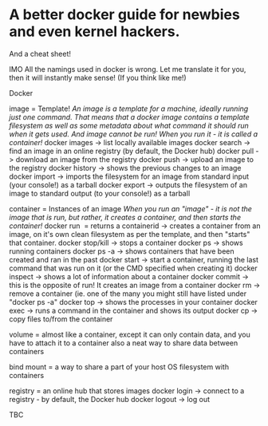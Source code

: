 # A better docker guide for newbies and even kernel hackers.
And a cheat sheet!

IMO All the namings used in docker is wrong. Let me translate it for you, then it will instantly make sense! (If you think like me!)

Docker

image = Template!
*An image is a template for a machine, ideally running just one command. That means that a docker image contains a template filesystem as well as some metadata about what command it should run when it gets used. And image cannot be run! When you run it - it is called a container!*
 docker images -> list locally available images
 docker search -> find an image in an online registry (by default, the Docker hub)
 docker pull -> download an image from the registry
 docker push -> upload an image to the registry
 docker history -> shows the previous changes to an image
 docker import -> imports the filesystem for an image from standard input (your console!) as a tarball
 docker export -> outputs the filesystem of an image to standard output (to your console!) as a tarball
 
container = Instances of an image
 *When you run an "image" - it is not the image that is run, but rather, it creates a container, and then starts the container!*
 docker run <image> = returns a containerid -> creates a container from an image, on it's own clean filesystem as per the template, and then "starts" that container. 
 docker stop/kill -> stops a container
 docker ps -> shows running containers
 docker ps -a -> shows containers that have been created and ran in the past
 docker start -> start a container, running the last command that was run on it (or the CMD specified when creating it)
 docker inspect -> shows a lot of information about a container
 docker commit -> this is the opposite of run! It creates an image from a container
 docker rm -> remove a container (ie. one of the many you might still have listed under "docker ps -a"
 docker top -> shows the processes in your container
 docker exec -> runs a command in the container and shows its output
 docker cp -> copy files to/from the container
 
 volume = almost like a container, except it can only contain data, and you have to attach it to a container
  also a neat way to share data between containers
  
bind mount = a way to share a part of your host OS filesystem with containers

registry = an online hub that stores images
 docker login -> connect to a registry - by default, the Docker hub
 docker logout -> log out
 
TBC
 
